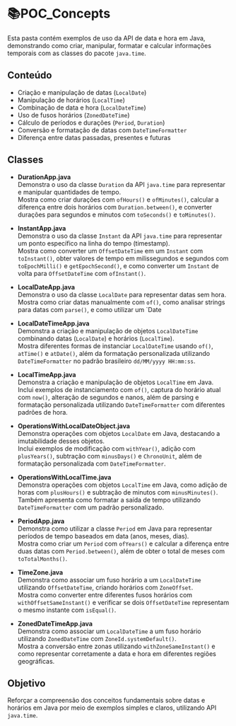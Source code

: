 # 📚POC_Concepts

Esta pasta contém exemplos de uso da API de data e hora em Java, demonstrando como criar, manipular, formatar e calcular informações temporais com as classes do pacote `java.time`.

## Conteúdo

- Criação e manipulação de datas (`LocalDate`)
- Manipulação de horários (`LocalTime`)
- Combinação de data e hora (`LocalDateTime`)
- Uso de fusos horários (`ZonedDateTime`)
- Cálculo de períodos e durações (`Period`, `Duration`)
- Conversão e formatação de datas com `DateTimeFormatter`
- Diferença entre datas passadas, presentes e futuras

## Classes
- **DurationApp.java**  
  Demonstra o uso da classe `Duration` da API `java.time` para representar e manipular quantidades de tempo.  
  Mostra como criar durações com `ofHours()` e `ofMinutes()`, calcular a diferença entre dois horários com `Duration.between()`, e converter durações para segundos e minutos com `toSeconds()` e `toMinutes()`.

- **InstantApp.java**  
  Demonstra o uso da classe `Instant` da API `java.time` para representar um ponto específico na linha do tempo (timestamp).  
  Mostra como converter um `OffsetDateTime` em um `Instant` com `toInstant()`, obter valores de tempo em milissegundos e segundos com `toEpochMilli()` e `getEpochSecond()`, e como converter um `Instant` de volta para `OffsetDateTime` com `ofInstant()`.

- **LocalDateApp.java**  
  Demonstra o uso da classe `LocalDate` para representar datas sem hora.  
  Mostra como criar datas manualmente com `of()`, como analisar strings para datas com `parse()`, e como utilizar um `Date
  
- **LocalDateTimeApp.java**  
  Demonstra a criação e manipulação de objetos `LocalDateTime` combinando datas (`LocalDate`) e horários (`LocalTime`).  
  Mostra diferentes formas de instanciar `LocalDateTime` usando `of()`, `atTime()` e `atDate()`, além da formatação personalizada utilizando `DateTimeFormatter` no padrão brasileiro `dd/MM/yyyy HH:mm:ss`.

- **LocalTimeApp.java**  
  Demonstra a criação e manipulação de objetos `LocalTime` em Java.  
  Inclui exemplos de instanciamento com `of()`, captura do horário atual com `now()`, alteração de segundos e nanos, além de parsing e formatação personalizada utilizando `DateTimeFormatter` com diferentes padrões de hora.

- **OperationsWithLocalDateObject.java**  
  Demonstra operações com objetos `LocalDate` em Java, destacando a imutabilidade desses objetos.  
  Inclui exemplos de modificação com `withYear()`, adição com `plusYears()`, subtração com `minusDays()` e `ChronoUnit`, além de formatação personalizada com `DateTimeFormatter`.

- **OperationsWithLocalTime.java**  
  Demonstra operações com objetos `LocalTime` em Java, como adição de horas com `plusHours()` e subtração de minutos com `minusMinutes()`.  
  Também apresenta como formatar a saída de tempo utilizando `DateTimeFormatter` com um padrão personalizado.

- **PeriodApp.java**  
  Demonstra como utilizar a classe `Period` em Java para representar períodos de tempo baseados em data (anos, meses, dias).  
  Mostra como criar um `Period` com `ofYears()` e calcular a diferença entre duas datas com `Period.between()`, além de obter o total de meses com `toTotalMonths()`.

- **TimeZone.java**  
  Demonstra como associar um fuso horário a um `LocalDateTime` utilizando `OffsetDateTime`, criando horários com `ZoneOffset`.  
  Mostra como converter entre diferentes fusos horários com `withOffsetSameInstant()` e verificar se dois `OffsetDateTime` representam o mesmo instante com `isEqual()`.

- **ZonedDateTimeApp.java**  
  Demonstra como associar um `LocalDateTime` a um fuso horário utilizando `ZonedDateTime` com `ZoneId.systemDefault()`.  
  Mostra a conversão entre zonas utilizando `withZoneSameInstant()` e como representar corretamente a data e hora em diferentes regiões geográficas.

## Objetivo

Reforçar a compreensão dos conceitos fundamentais sobre datas e horários em Java por meio de exemplos simples e claros, utilizando API `java.time`.
